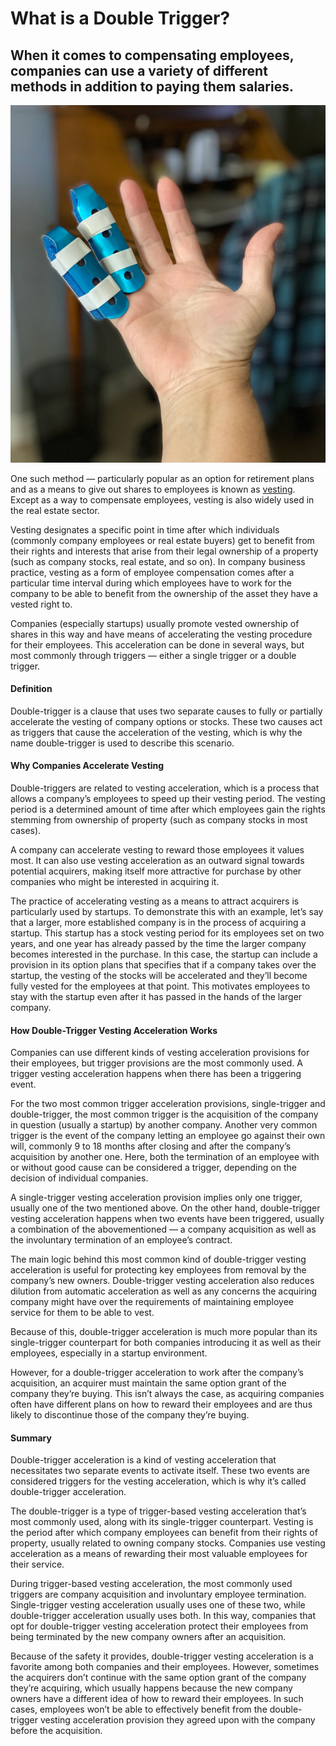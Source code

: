 # What is a Double Trigger?

## When it comes to compensating employees, companies can use a variety of different methods in addition to paying them salaries.

![double trigger](./img/trigger-fingers-pain-painful-hand-splint_t20_XvBJoX.webp)

One such method — particularly popular as an option for retirement plans and as a means to give out shares to employees is known as [vesting](https://corporatefinanceinstitute.com/resources/knowledge/other/vesting/). Except as a way to compensate employees, vesting is also widely used in the real estate sector. 

Vesting designates a specific point in time after which individuals (commonly company employees or real estate buyers) get to benefit from their rights and interests that arise from their legal ownership of a property (such as company stocks, real estate, and so on). In company business practice, vesting as a form of employee compensation comes after a particular time interval during which employees have to work for the company to be able to benefit from the ownership of the asset they have a vested right to. 

Companies (especially startups) usually promote vested ownership of shares in this way and have means of accelerating the vesting procedure for their employees. This acceleration can be done in several ways, but most commonly through triggers — either a single trigger or a double trigger.

#### Definition

Double-trigger is a clause that uses two separate causes to fully or partially accelerate the vesting of company options or stocks. These two causes act as triggers that cause the acceleration of the vesting, which is why the name double-trigger is used to describe this scenario.

#### Why Companies Accelerate Vesting

Double-triggers are related to vesting acceleration, which is a process that allows a company’s employees to speed up their vesting period. The vesting period is a determined amount of time after which employees gain the rights stemming from ownership of property (such as company stocks in most cases). 

A company can accelerate vesting to reward those employees it values most. It can also use vesting acceleration as an outward signal towards potential acquirers, making itself more attractive for purchase by other companies who might be interested in acquiring it. 

The practice of accelerating vesting as a means to attract acquirers is particularly used by startups. To demonstrate this with an example, let’s say that a larger, more established company is in the process of acquiring a startup. This startup has a stock vesting period for its employees set on two years, and one year has already passed by the time the larger company becomes interested in the purchase. In this case, the startup can include a provision in its option plans that specifies that if a company takes over the startup, the vesting of the stocks will be accelerated and they’ll become fully vested for the employees at that point. This motivates employees to stay with the startup even after it has passed in the hands of the larger company.

#### How Double-Trigger Vesting Acceleration Works

Companies can use different kinds of vesting acceleration provisions for their employees, but trigger provisions are the most commonly used. A trigger vesting acceleration happens when there has been a triggering event. 

For the two most common trigger acceleration provisions, single-trigger and double-trigger, the most common trigger is the acquisition of the company in question (usually a startup) by another company. Another very common trigger is the event of the company letting an employee go against their own will, commonly 9 to 18 months after closing and after the company’s acquisition by another one. Here, both the termination of an employee with or without good cause can be considered a trigger, depending on the decision of individual companies.

A single-trigger vesting acceleration provision implies only one trigger, usually one of the two mentioned above. On the other hand, double-trigger vesting acceleration happens when two events have been triggered, usually a combination of the abovementioned — a company acquisition as well as the involuntary termination of an employee’s contract.

The main logic behind this most common kind of double-trigger vesting acceleration is useful for protecting key employees from removal by the company’s new owners. Double-trigger vesting acceleration also reduces dilution from automatic acceleration as well as any concerns the acquiring company might have over the requirements of maintaining employee service for them to be able to vest.

Because of this, double-trigger acceleration is much more popular than its single-trigger counterpart for both companies introducing it as well as their employees, especially in a startup environment. 

However, for a double-trigger acceleration to work after the company’s acquisition, an acquirer must maintain the same option grant of the company they’re buying. This isn’t always the case, as acquiring companies often have different plans on how to reward their employees and are thus likely to discontinue those of the company they’re buying.

#### Summary

Double-trigger acceleration is a kind of vesting acceleration that necessitates two separate events to activate itself. These two events are considered triggers for the vesting acceleration, which is why it’s called double-trigger acceleration.

The double-trigger is a type of trigger-based vesting acceleration that’s most commonly used, along with its single-trigger counterpart. Vesting is the period after which company employees can benefit from their rights of property, usually related to owning company stocks. Companies use vesting acceleration as a means of rewarding their most valuable employees for their service.

During trigger-based vesting acceleration, the most commonly used triggers are company acquisition and involuntary employee termination. Single-trigger vesting acceleration usually uses one of these two, while double-trigger acceleration usually uses both. In this way, companies that opt for double-trigger vesting acceleration protect their employees from being terminated by the new company owners after an acquisition.

Because of the safety it provides, double-trigger vesting acceleration is a favorite among both companies and their employees. However, sometimes the acquirers don’t continue with the same option grant of the company they’re acquiring, which usually happens because the new company owners have a different idea of how to reward their employees. In such cases, employees won’t be able to effectively benefit from the double-trigger vesting acceleration provision they agreed upon with the company before the acquisition.  